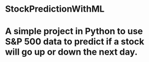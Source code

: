 # StockPredictionWithML

# A simple project in Python to use S&P 500 data to predict if a stock will go up or down the next day.
